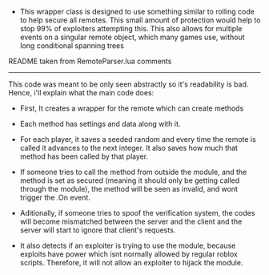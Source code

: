 
- This wrapper class is designed to use something similar to rolling code to help secure all remotes. This small amount of protection would help to stop 99% of exploiters attempting this. This also allows for multiple events on a singular remote object, which many games use, without long conditional spanning trees

README taken from RemoteParser.lua comments


-------------------------------------------------------------------------

This code was meant to be only seen abstractly so it's readability is bad.
Hence, i'll explain what the main code does:


- First, It creates a wrapper for the remote which can create methods

- Each method has settings and data along with it.

- For each player, it saves a seeded random and every time the remote is called it advances to the next integer. It also saves how much that method has been called by that player.

- If someone tries to call the method from outside the module, and the method is set as secured (meaning it should only be getting called through the module), the method will be seen as invalid, and wont trigger the .On event.

- Aditionally, if someone tries to spoof the verification system, the codes will become mismatched between the server and the client and the server will start to ignore that client's requests.

- It also detects if an exploiter is trying to use the module, because exploits have power which isnt normally allowed by regular roblox scripts. Therefore, it will not allow an exploiter to hijack the module.

